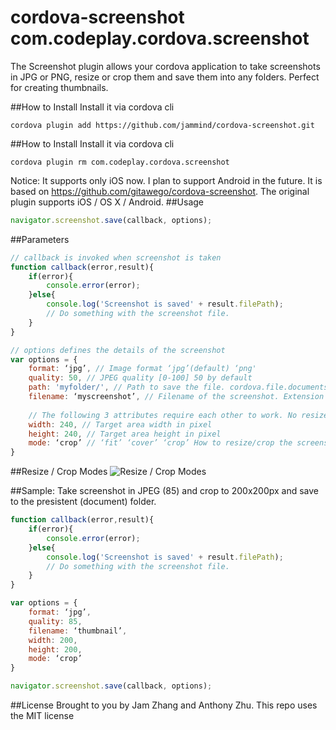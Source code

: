 cordova-screenshot
com.codeplay.cordova.screenshot
==================

The Screenshot plugin allows your cordova application to take screenshots in JPG or PNG, resize or crop them and save them into any folders. Perfect for creating thumbnails.

##How to Install
Install it via cordova cli
```
cordova plugin add https://github.com/jammind/cordova-screenshot.git
```

##How to Install
Install it via cordova cli
```
cordova plugin rm com.codeplay.cordova.screenshot
```

Notice:
It supports only iOS now. I plan to support Android in the future.
It is based on https://github.com/gitawego/cordova-screenshot. The original plugin supports iOS / OS X / Android.
##Usage
```js
navigator.screenshot.save(callback, options);
```

##Parameters
```js
// callback is invoked when screenshot is taken
function callback(error,result){
	if(error){
		console.error(error);
	}else{
		console.log('Screenshot is saved' + result.filePath);
		// Do something with the screenshot file.
	}
}

// options defines the details of the screenshot
var options = {
	format: ‘jpg’, // Image format ‘jpg’(default) ‘png'
	quality: 50, // JPEG quality [0-100] 50 by default
	path: 'myfolder/', // Path to save the file. cordova.file.documentsDirectory by default.
	filename: ‘myscreenshot’, // Filename of the screenshot. Extension will be appended automatically by the format. A unique random name will be generated by default.
	
	// The following 3 attributes require each other to work. No resize / crop by default.
	width: 240, // Target area width in pixel
	height: 240, // Target area height in pixel
	mode: ‘crop’ // ‘fit’ ‘cover’ ‘crop’ How to resize/crop the screenshot
}
```

##Resize / Crop Modes
![Resize / Crop Modes](https://github.com/jammind/cordova-screenshot/blob/master/resize-crop-modes.png)

##Sample: Take screenshot in JPEG (85) and crop to 200x200px and save to the presistent (document) folder.
```js
function callback(error,result){
	if(error){
		console.error(error);
	}else{
		console.log('Screenshot is saved' + result.filePath);
		// Do something with the screenshot file.
	}
}

var options = {
	format: ‘jpg’,
	quality: 85,
	filename: ‘thumbnail’,
	width: 200,
	height: 200,
	mode: ‘crop’
}

navigator.screenshot.save(callback, options);
```

##License
Brought to you by Jam Zhang and Anthony Zhu.
This repo uses the MIT license
